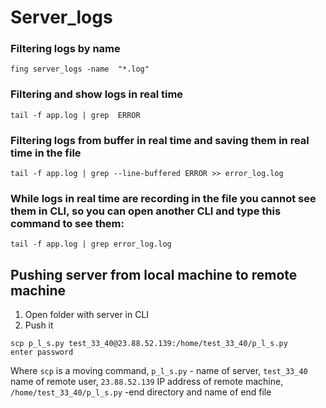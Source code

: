 # Server_logs
### Filtering logs by name
```
fing server_logs -name  "*.log"
```
### Filtering and show logs in real time
```
tail -f app.log | grep  ERROR
```
### Filtering logs from buffer in real time and saving them in real time in the file
```
tail -f app.log | grep --line-buffered ERROR >> error_log.log
```
### While logs in real time are recording in the file you cannot see them in CLI, so you can open another CLI and type this command to see them:
```
tail -f app.log | grep error_log.log
```
## Pushing server from local machine to remote machine
1. Open folder with server in CLI
2. Push it
```
scp p_l_s.py test_33_40@23.88.52.139:/home/test_33_40/p_l_s.py
enter password
```
Where `scp` is a moving command,
`p_l_s.py` - name of server,
`test_33_40` name of remote user,
`23.88.52.139` IP address of remote machine,
`/home/test_33_40/p_l_s.py`  -end directory and name of end file
